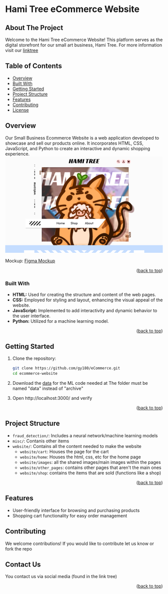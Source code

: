 # Hami Tree eCommerce Website

## About The Project

Welcome to the Hami Tree eCommerce Website! This platform serves as the digital storefront for our small art business, Hami Tree. For more information visit our [linktree](https://hamitree.carrd.co/)

## Table of Contents
- [Overview](#overview)
- [Built With](#built-with)
- [Getting Started](#getting-started)
- [Project Structure](#project-structure)
- [Features](#features)
- [Contributing](#contributing)
- [License](#license)

## Overview
Our Small Business Ecommerce Website is a web application developed to showcase and sell our products online. It incorporates HTML, CSS, JavaScript, and Python to create an interactive and dynamic shopping experience.
![mockup](misc/website-demo.png)

Mockup: [Figma Mockup](https://www.figma.com/file/fkk0nwg2vMDLuynsFqmKYW/Ecommerce?type=design&node-id=0-1&mode=design&t=oMlISIhHn1Gv2nVi-0)


<p align="right">(<a href="#readme-top">back to top</a>)</p>

### Built With

- **HTML:** Used for creating the structure and content of the web pages.
- **CSS:** Employed for styling and layout, enhancing the visual appeal of the website.
- **JavaScript:** Implemented to add interactivity and dynamic behavior to the user interface.
- **Python:** Utilized for a machine learning model.


<p align="right">(<a href="#readme-top">back to top</a>)</p>


## Getting Started

1. Clone the repository:
   ```bash
   git clone https://github.com/gy180/eCommerce.git
   cd ecommerce-website
   ```
2. Download the [data](https://www.kaggle.com/datasets/mlg-ulb/creditcardfraud/data ) for the ML code needed at 
   The folder must be named "data" instead of "archive"

3. Open http://localhost:3000/ and verify


<p align="right">(<a href="#readme-top">back to top</a>)</p>

## Project Structure

- `fraud_detection/`: Includes a neural network/machine learning models
- `misc/`: Contanis other items
- `website/`: Contains all the content needed to make the website
   - `website/cart`: Houses the page for the cart
   - `website/home`: Houses the html, css, etc for the home page
   - `website/images`: all the shared images/main images within the pages
   - `website/other_pages`: contains other pages that aren't the main ones
   - `website/shop`: contains the items that are sold (functions like a shop)

<p align="right">(<a href="#readme-top">back to top</a>)</p>

## Features

- User-friendly interface for browsing and purchasing products
- Shopping cart functionality for easy order management

## Contributing

We welcome contributions! If you would like to contribute let us know or fork the repo

## Contact Us

You contact us via social media (found in the link tree)

<p align="right">(<a href="#readme-top">back to top</a>)</p>
